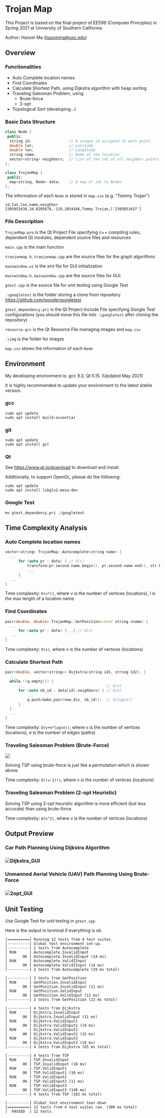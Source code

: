 # Trojan Map  

This Project is based on the final project of EE599 (Computer Principles) in Spring 2021 at University of Southern California.

Author: Haoxin Ma (haoxinma@usc.edu)

## Overview

  ### Functionalities

  - Auto Complete location names
  - Find Coordinates
  - Calculate Shortest Path, using Dijkstra algorithm with heap sorting
  - Traveling Salesman Problem, using
    - Brute-force
    - 2-opt
  - Topological Sort (developing...)

  ### Basic Data Structure  

  ```c++
  class Node {
   public:
    string id;                 // A unique id assigned to each point
    double lat;                // Latitude
    double lon;                // Longitude
    string name;               // Name of the location
    vector<string> neighbors;  // List of the ids of all neighbor points
  };

  class TrojanMap {
   public:
    map<string, Node> data;    // A map of ids to Nodes
  };
  ```

The information of each `Node` is stored in `map.csv` (e.g. "Tommy Trojan")

```
id,lat,lon,name,neighbor
2305853438,34.0205678,-118.2854346,Tommy Trojan,['2305853437']
```

### File Description

`TrojanMap.pro` is the Qt Project File specifying c++ compiling rules, dependent Qt modules, dependent source files and resources

`main.cpp` is the main function

`traojanmap.h`, `traojanmap.cpp` are the source files for the graph algorithms

`mainwindow.ui` is the xml file for GUI initialization

`mainwindow.h`, `mainwindow.cpp` are the source files for GUI

`gtest.cpp` is the source file for unit testing using Google Test

`.\googletest` is the folder storing a clone from repository https://github.com/google/googletest

`gtest_dependency.pri` is the Qt Project Include File specifying Google Test configurations (you should move this file into `.\googletest` after cloning the repository)

`resource.qrc` is the Qt Resource File managing images and `map.csv`

`.\img` is the folder for images

`map.csv` stores the information of each `Node` 

## Environment

My developing environment is: gcc 9.3, Qt 5.15. (Updated May 2021)

It is highly recommended to update your environment to the latest stable version.

### gcc

```shell
sudo apt update
sudo apt install build-essential
```

### git

```shell
sudo apt update
sudo apt install git
```

### Qt

See https://www.qt.io/download to download and install.

Additionally, to support OpenGL, please do the following:

```shell
sudo apt update
sudo apt install libglu1-mesa-dev
```

### Google Test

```shell
mv gtest_dependency.pri ./googletest
```


## Time Complexity Analysis

### Auto Complete location names  

  ```c++
vector<string> TrojanMap::Autocomplete(string name) {
    ...
        for (auto pr : data) { // O(v)
            transform(pr.second.name.begin(), pr.second.name.end(), str.begin(), ::tolower); // O(l)
            ...
        }
    ...
}
  ```

Time complexity: `O(v*l)`, where v is the number of vertices (locations), l is the max length of a location name 

### Find Coordinates  

  ```c++
pair<double, double> TrojanMap::GetPosition(const string &name) {
    ...
        for (auto pr : data) {...} // O(v)
    ...
}
  ```

Time complexity: `O(v)`, where v is the number of vertices (locations)  

### Calculate Shortest Path  

  ```c++
pair<double, vector<string>> Dijkstra(string id1, string id2); {
    ... 
    while (!q.empty()) { 
        ...                                     // O(v)
        for (auto nb_id : data[id].neighbors) { // O(e)
            ...
            q.push(make_pair(new_dis, nb_id));  // O(log(e))
        }
    }
    ...
}
  ```

Time complexity: `O(v+e*log(e))`, where v is the number of vertices (locations), e is the number of edges (paths) 

### Traveling Salesman Problem (Brute-Force)

![](./img/permutation.png)

Solving TSP using brute-force is just like a permutation which is shown above.

Time complexity: `O((v-1)!)`, where v is the number of vertices (locations)

### Traveling Salesman Problem (2-opt Heuristic)

Solving TSP using 2-opt heuristic algorithm is more efficient (but less accurate) than using brute-force.

Time complexity: `O(v^2)`, where v is the number of vertices (locations)

## Output Preview

  ### Car Path Planning Using Dijkstra Algorithm

  ###  ![Dijkstra_GUI](./img/Dijkstra_GUI.png)

  ### Unmanned Aerial Vehicle (UAV) Path Planning Using Brute-Force  

  ### ![2opt_GUI](/home/haoxin/code/TrojanMap/qt/TrojanMap/img/2opt_GUI.png)

## Unit Testing

Use Google Test for unit testing in `gtest.cpp`

Here is the output in terminal if everything is ok.

```shell
[==========] Running 12 tests from 4 test suites.
[----------] Global test environment set-up.
[----------] 2 tests from Autocomplete
[ RUN      ] Autocomplete.InvalidInput
[       OK ] Autocomplete.InvalidInput (14 ms)
[ RUN      ] Autocomplete.ValidIInput
[       OK ] Autocomplete.ValidIInput (14 ms)
[----------] 2 tests from Autocomplete (29 ms total)

[----------] 2 tests from GetPosition
[ RUN      ] GetPosition.InvalidInput
[       OK ] GetPosition.InvalidInput (11 ms)
[ RUN      ] GetPosition.ValidInput
[       OK ] GetPosition.ValidInput (11 ms)
[----------] 2 tests from GetPosition (22 ms total)

[----------] 4 tests from Dijkstra
[ RUN      ] Dijkstra.InvalidInput
[       OK ] Dijkstra.InvalidInput (11 ms)
[ RUN      ] Dijkstra.ValidInput1
[       OK ] Dijkstra.ValidInput1 (19 ms)
[ RUN      ] Dijkstra.ValidInput2
[       OK ] Dijkstra.ValidInput2 (15 ms)
[ RUN      ] Dijkstra.ValidInput3
[       OK ] Dijkstra.ValidInput3 (19 ms)
[----------] 4 tests from Dijkstra (65 ms total)

[----------] 4 tests from TSP
[ RUN      ] TSP.InvalidInput
[       OK ] TSP.InvalidInput (10 ms)
[ RUN      ] TSP.ValidInput1
[       OK ] TSP.ValidInput1 (10 ms)
[ RUN      ] TSP.ValidInput2
[       OK ] TSP.ValidInput2 (11 ms)
[ RUN      ] TSP.ValidInput3
[       OK ] TSP.ValidInput3 (149 ms)
[----------] 4 tests from TSP (182 ms total)

[----------] Global test environment tear-down
[==========] 12 tests from 4 test suites ran. (300 ms total)
[  PASSED  ] 12 tests.
```

